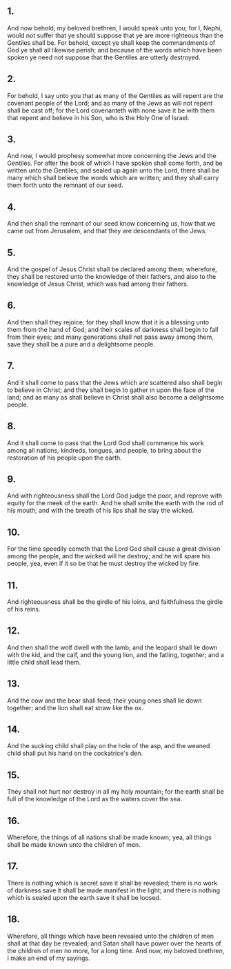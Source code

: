 ## 1.
And now behold, my beloved brethren, I would speak unto you; for I, Nephi, would not suffer that ye should suppose that ye are more righteous than the Gentiles shall be. For behold, except ye shall keep the commandments of God ye shall all likewise perish; and because of the words which have been spoken ye need not suppose that the Gentiles are utterly destroyed.
## 2.
For behold, I say unto you that as many of the Gentiles as will repent are the covenant people of the Lord; and as many of the Jews as will not repent shall be cast off; for the Lord covenanteth with none save it be with them that repent and believe in his Son, who is the Holy One of Israel.
## 3.
And now, I would prophesy somewhat more concerning the Jews and the Gentiles. For after the book of which I have spoken shall come forth, and be written unto the Gentiles, and sealed up again unto the Lord, there shall be many which shall believe the words which are written; and they shall carry them forth unto the remnant of our seed.
## 4.
And then shall the remnant of our seed know concerning us, how that we came out from Jerusalem, and that they are descendants of the Jews.
## 5.
And the gospel of Jesus Christ shall be declared among them; wherefore, they shall be restored unto the knowledge of their fathers, and also to the knowledge of Jesus Christ, which was had among their fathers.
## 6.
And then shall they rejoice; for they shall know that it is a blessing unto them from the hand of God; and their scales of darkness shall begin to fall from their eyes; and many generations shall not pass away among them, save they shall be a pure and a delightsome people.
## 7.
And it shall come to pass that the Jews which are scattered also shall begin to believe in Christ; and they shall begin to gather in upon the face of the land; and as many as shall believe in Christ shall also become a delightsome people.
## 8.
And it shall come to pass that the Lord God shall commence his work among all nations, kindreds, tongues, and people, to bring about the restoration of his people upon the earth.
## 9.
And with righteousness shall the Lord God judge the poor, and reprove with equity for the meek of the earth. And he shall smite the earth with the rod of his mouth; and with the breath of his lips shall he slay the wicked.
## 10.
For the time speedily cometh that the Lord God shall cause a great division among the people, and the wicked will he destroy; and he will spare his people, yea, even if it so be that he must destroy the wicked by fire.
## 11.
And righteousness shall be the girdle of his loins, and faithfulness the girdle of his reins.
## 12.
And then shall the wolf dwell with the lamb; and the leopard shall lie down with the kid, and the calf, and the young lion, and the fatling, together; and a little child shall lead them.
## 13.
And the cow and the bear shall feed; their young ones shall lie down together; and the lion shall eat straw like the ox.
## 14.
And the sucking child shall play on the hole of the asp, and the weaned child shall put his hand on the cockatrice's den.
## 15.
They shall not hurt nor destroy in all my holy mountain; for the earth shall be full of the knowledge of the Lord as the waters cover the sea.
## 16.
Wherefore, the things of all nations shall be made known; yea, all things shall be made known unto the children of men.
## 17.
There is nothing which is secret save it shall be revealed; there is no work of darkness save it shall be made manifest in the light; and there is nothing which is sealed upon the earth save it shall be loosed.
## 18.
Wherefore, all things which have been revealed unto the children of men shall at that day be revealed; and Satan shall have power over the hearts of the children of men no more, for a long time. And now, my beloved brethren, I make an end of my sayings.
